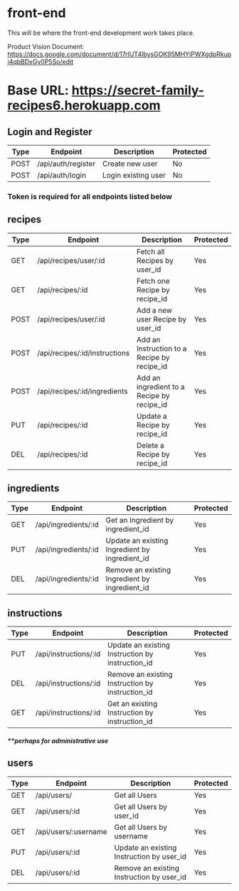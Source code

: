 # front-end
This will be where the front-end development work takes place.

Product Vision Document:
https://docs.google.com/document/d/17rlUT4IbysGOK95MHYjPWXgdpRkupj4qbBDxGy0P5So/edit

# Base URL: https://secret-family-recipes6.herokuapp.com

## Login and Register 
| Type      | Endpoint           | Description          | Protected |
| ------    | ----------------   | ------------------   | ----------|
| POST      | /api/auth/register | Create new user      | No              
| POST      | /api/auth/login    | Login existing user  | No           

### Token is required for all endpoints listed below

## recipes
| Type      | Endpoint                      | Description                     | Protected|
| ------    | ----------------              | ------------------------        | ---------|
|GET	    |/api/recipes/user/:id	        | Fetch all Recipes by user_id	                |Yes
|GET	    |/api/recipes/:id	            | Fetch one Recipe by recipe_id	                |Yes
|POST   	|/api/recipes/user/:id	        | Add a new user Recipe by user_id	            |Yes
|POST	    |/api/recipes/:id/instructions	|Add an Instruction to a Recipe by recipe_id	|Yes
|POST	    |/api/recipes/:id/ingredients	|Add an ingredient to a Recipe by recipe_id	    |Yes
|PUT	    |/api/recipes/:id	            |Update a Recipe by recipe_id	                |Yes
|DEL	    |/api/recipes/:id	            |Delete a Recipe by recipe_id	                |Yes

## ingredients
| Type   | Endpoint         | Description                     | Protected                       |
| ------ | ---------------- | ------------------------        | ----------------------------- |
|GET	|/api/ingredients/:id	|Get an Ingredient by ingredient_id	                |Yes
|PUT	|/api/ingredients/:id	|Update an existing Ingredient by ingredient_id	    |Yes
|DEL	|/api/ingredients/:id	|Remove an existing Ingredient by ingredient_id	    |Yes

## instructions
| Type   | Endpoint         | Description                     | Protected                       |
| ------ | ---------------- | ------------------------        | ----------------------------- |
|PUT	|/api/instructions/:id	|Update an existing Instruction by instruction_id	|Yes
|DEL	|/api/instructions/:id	|Remove an existing Instruction by instruction_id	|Yes
|GET	|/api/instructions/:id	|Get an existing Instruction by instruction_id	    |Yes

##### **perhaps for administrative use
## users 

| Type   | Endpoint         | Description                     | Protected                       |
| ------ | ---------------- | ------------------------        | ----------------------------- |
|GET	|/api/users/	        |Get all Users	                            |Yes
|GET	|/api/users/:id	|       Get all Users by user_id	                |Yes
|GET	|/api/users/:username	|Get all Users by username	                |Yes
|PUT	|/api/users/:id	        |Update an existing Instruction by user_id	|Yes
|DEL	|/api/users/:id	        |Remove an existing Instruction by user_id	|Yes



